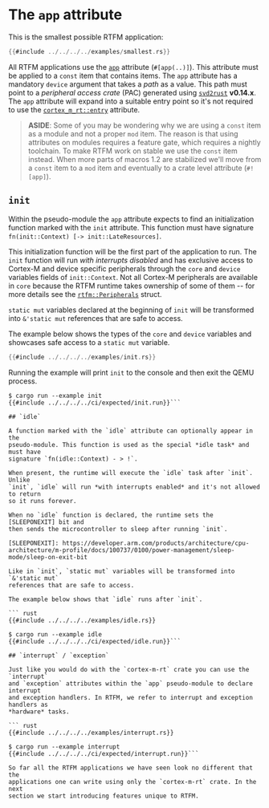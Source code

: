 # The `app` attribute

This is the smallest possible RTFM application:

``` rust
{{#include ../../../../examples/smallest.rs}}
```

All RTFM applications use the [`app`] attribute (`#[app(..)]`). This attribute
must be applied to a `const` item that contains items. The `app` attribute has
a mandatory `device` argument that takes a *path* as a value. This path must
point to a *peripheral access crate* (PAC) generated using [`svd2rust`]
**v0.14.x**. The `app` attribute will expand into a suitable entry point so it's
not required to use the [`cortex_m_rt::entry`] attribute.

[`app`]: ../../api/cortex_m_rtfm_macros/attr.app.html
[`svd2rust`]: https://crates.io/crates/svd2rust
[`cortex_m_rt::entry`]: ../../api/cortex_m_rt_macros/attr.entry.html

> **ASIDE**: Some of you may be wondering why we are using a `const` item as a
> module and not a proper `mod` item. The reason is that using attributes on
> modules requires a feature gate, which requires a nightly toolchain. To make
> RTFM work on stable we use the `const` item instead. When more parts of macros
> 1.2 are stabilized we'll move from a `const` item to a `mod` item and
> eventually to a crate level attribute (`#![app]`).

## `init`

Within the pseudo-module the `app` attribute expects to find an initialization
function marked with the `init` attribute. This function must have signature
`fn(init::Context) [-> init::LateResources]`.

This initialization function will be the first part of the application to run.
The `init` function will run *with interrupts disabled* and has exclusive access
to Cortex-M and device specific peripherals through the `core` and `device`
variables fields of `init::Context`. Not all Cortex-M peripherals are available
in `core` because the RTFM runtime takes ownership of some of them -- for more
details see the [`rtfm::Peripherals`] struct.

`static mut` variables declared at the beginning of `init` will be transformed
into `&'static mut` references that are safe to access.

[`rtfm::Peripherals`]: ../../api/rtfm/struct.Peripherals.html

The example below shows the types of the `core` and `device` variables and
showcases safe access to a `static mut` variable.

``` rust
{{#include ../../../../examples/init.rs}}
```

Running the example will print `init` to the console and then exit the QEMU
process.

```  console
$ cargo run --example init
{{#include ../../../../ci/expected/init.run}}```

## `idle`

A function marked with the `idle` attribute can optionally appear in the
pseudo-module. This function is used as the special *idle task* and must have
signature `fn(idle::Context) - > !`.

When present, the runtime will execute the `idle` task after `init`. Unlike
`init`, `idle` will run *with interrupts enabled* and it's not allowed to return
so it runs forever.

When no `idle` function is declared, the runtime sets the [SLEEPONEXIT] bit and
then sends the microcontroller to sleep after running `init`.

[SLEEPONEXIT]: https://developer.arm.com/products/architecture/cpu-architecture/m-profile/docs/100737/0100/power-management/sleep-mode/sleep-on-exit-bit

Like in `init`, `static mut` variables will be transformed into `&'static mut`
references that are safe to access.

The example below shows that `idle` runs after `init`.

``` rust
{{#include ../../../../examples/idle.rs}}
```

``` console
$ cargo run --example idle
{{#include ../../../../ci/expected/idle.run}}```

## `interrupt` / `exception`

Just like you would do with the `cortex-m-rt` crate you can use the `interrupt`
and `exception` attributes within the `app` pseudo-module to declare interrupt
and exception handlers. In RTFM, we refer to interrupt and exception handlers as
*hardware* tasks.

``` rust
{{#include ../../../../examples/interrupt.rs}}
```

``` console
$ cargo run --example interrupt
{{#include ../../../../ci/expected/interrupt.run}}```

So far all the RTFM applications we have seen look no different that the
applications one can write using only the `cortex-m-rt` crate. In the next
section we start introducing features unique to RTFM.
